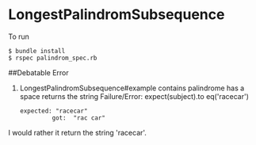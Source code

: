 # LongestPalindromSubsequence
To run
```
$ bundle install
$ rspec palindrom_spec.rb
```

##Debatable Error
1) LongestPalindromSubsequence#example contains palindrome has a space returns the string
     Failure/Error: expect(subject).to eq('racecar')
       
       expected: "racecar"
                got:  "rac car"

I would rather it return the string 'racecar'.
